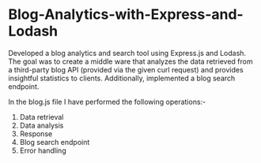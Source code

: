# Blog-Analytics-with-Express-and-Lodash

Developed a blog analytics and search tool using Express.js and Lodash. The goal was to create a middle ware that analyzes the data retrieved from a third-party blog API (provided via the given curl request) and provides insightful statistics to clients. Additionally, implemented a blog search endpoint.

In the blog.js file I have performed the following operations:-
1) Data retrieval
2) Data analysis
3) Response
4) Blog search endpoint
5) Error handling
